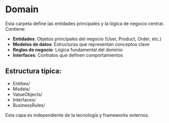 # Domain

Esta carpeta define las entidades principales y la lógica de negocio central. Contiene:

- **Entidades**: Objetos principales del negocio (User, Product, Order, etc.)
- **Modelos de datos**: Estructuras que representan conceptos clave
- **Reglas de negocio**: Lógica fundamental del dominio
- **Interfaces**: Contratos que definen comportamientos

## Estructura típica:
- Entities/
- Models/
- ValueObjects/
- Interfaces/
- BusinessRules/

Esta capa es independiente de la tecnología y frameworks externos.
